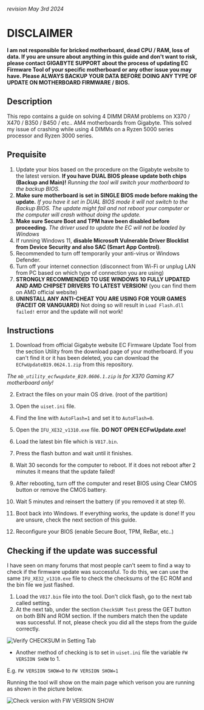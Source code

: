 _revision May 3rd 2024_
# DISCLAIMER

**I am not responsible for bricked motherboard, dead CPU / RAM, loss of data. If you are unsure about anything in this guide and don't want to risk, please contact GIGABYTE SUPPORT about the process of updating EC Firmware Tool of your specific motherboard or any other issue you may have. Please ALWAYS BACKUP YOUR DATA BEFORE DOING ANY TYPE OF UPDATE ON MOTHERBOARD FIRMWARE / BIOS.**

## Description

This repo contains a guide on solving 4 DIMM DRAM problems on X370 / X470 / B350 / B450 / etc.. AM4 motherboards from Gigabyte. This solved my issue of crashing while using 4 DIMMs on a Ryzen 5000 series processor and Ryzen 3000 series.

## Prequisite

1. Update your bios based on the procedure on the Gigabyte website to the latest version. **If you have DUAL BIOS please update both chips (Backup and Main)!** _Running the tool will switch your motherboard to the backup BIOS._ 
2. **Make sure motherboard is set in SINGLE BIOS mode before making the update.** _If you have it set in DUAL BIOS mode it will not switch to the Backup BIOS. The update might fail and not reboot your computer or the computer will crash without doing the update._
3. **Make sure Secure Boot and TPM have been disabled before proceeding.** _The driver used to update the EC will not be loaded by Windows_
4. If running Windows 11, **disable Microsoft Vulnerable Driver Blocklist from Device Security and also SAC (Smart App Control)**.
5. Recommended to turn off temporarily your anti-virus or Windows Defender.
6. Turn off your internet connection (disconnect from Wi-Fi or unplug LAN from PC based on which type of connection you are using)
7. **STRONGLY RECOMMENDED TO USE WINDOWS 10 FULLY UPDATED AND AMD CHIPSET DRIVERS TO LATEST VERSION!** (you can find them on AMD official website)
8. **UNINSTALL ANY ANTI-CHEAT YOU ARE USING FOR YOUR GAMES (FACEIT OR VANGUARD)** Not doing so will result in `Load Flash.dll failed!` error and the update will not work!

## Instructions

1. Download from official Gigabyte website EC Firmware Update Tool from the section Utility from the download page of your motherboard. If you can't find it or it has been deleted, you can download the `ECFwUpdateB19.0624.1.zip` from this repository.

_The `mb_utility_ecfwupdate_B19.0606.1.zip` is for X370 Gaming K7 motherboard only!_

2. Extract the files on your main OS drive. (root of the partition)

3. Open the `uiset.ini` file.

4. Find the line with `AutoFlash=1` and set it to `AutoFlash=0`.

5. Open the `IFU_XE32_v1310.exe` file. **DO NOT OPEN ECFwUpdate.exe!**

6. Load the latest bin file which is `V817.bin`.

7. Press the flash button and wait until it finishes.

8. Wait 30 seconds for the computer to reboot. If it does not reboot after 2 minutes it means that the update failed!

9. After rebooting, turn off the computer and reset BIOS using Clear CMOS button or remove the CMOS battery. 

10. Wait 5 minutes and reinsert the battery (if you removed it at step 9).

11. Boot back into Windows. If everything works, the update is done! If you are unsure, check the next section of this guide.

12. Reconfigure your BIOS (enable Secure Boot, TPM, ReBar, etc..)

## Checking if the update was successful

I have seen on many forums that most people can't seem to find a way to check if the firmware update was successful. To do this, we can use the same `IFU_XE32_v1310.exe` file to check the checksums of the EC ROM and the bin file we just flashed.

1. Load the `V817.bin` file into the tool. Don't click flash, go to the next tab called setting.
2. At the next tab, under the section `CheckSUM Test` press the GET button on both BIN and ROM section. If the numbers match then the update was successful. If not, please check you did all the steps from the guide correctly.

![Verify CHECKSUM in Setting Tab](https://i.imgur.com/1DK5QxW.png)

- Another method of checking is to set in `uiset.ini` file the variable `FW VERSION SHOW` to 1. 

E.g. `FW VERSION SHOW=0` to `FW VERSION SHOW=1`

Running the tool will show on the main page which verison you are running as shown in the picture below.

![Check version with FW VERSION SHOW](https://i.imgur.com/0wwenyt.png)
